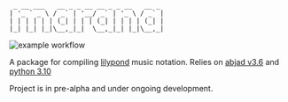 ```
 _ __ ___   __ _ _ __ __ _ _ __   __ _ 
| '_ ` _ \ / _` | '__/ _` | '_ \ / _` |
| | | | | | (_| | | | (_| | | | | (_| |
|_| |_| |_|\__,_|_|  \__,_|_| |_|\__,_|

```
![example workflow](https://github.com/adammccartney/marana/actions/workflows/main.yml/badge.svg)

A package for compiling [lilypond](https://lilypond.org) music notation. Relies
on [abjad v3.6](https://abjad.github.io) and [python 3.10](https://www.python.org/downloads/release/python-3100/)

Project is in pre-alpha and under ongoing development.

